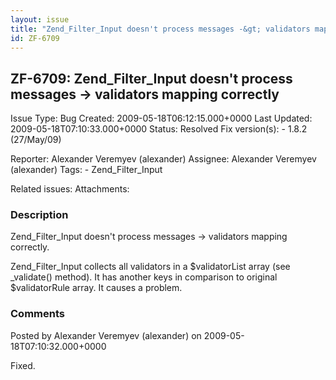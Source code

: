 ```yaml
---
layout: issue
title: "Zend_Filter_Input doesn't process messages -&gt; validators mapping correctly"
id: ZF-6709
---
```


ZF-6709: Zend\_Filter\_Input doesn't process messages -> validators mapping correctly
-------------------------------------------------------------------------------------

 Issue Type: Bug Created: 2009-05-18T06:12:15.000+0000 Last Updated: 2009-05-18T07:10:33.000+0000 Status: Resolved Fix version(s): - 1.8.2 (27/May/09)
 
 Reporter:  Alexander Veremyev (alexander)  Assignee:  Alexander Veremyev (alexander)  Tags: - Zend\_Filter\_Input
 
 Related issues: 
 Attachments: 
### Description

Zend\_Filter\_Input doesn't process messages -> validators mapping correctly.

Zend\_Filter\_Input collects all validators in a $validatorList array (see \_validate() method). It has another keys in comparison to original $validatorRule array. It causes a problem.

 

 

### Comments

Posted by Alexander Veremyev (alexander) on 2009-05-18T07:10:32.000+0000

Fixed.

 

 